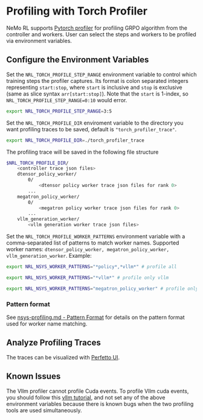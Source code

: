 # Profiling with Torch Profiler

NeMo RL supports [Pytorch profiler](https://docs.pytorch.org/tutorials/recipes/recipes/profiler_recipe.html) for profiling GRPO algorithm from the controller and workers. User can select the steps and workers to be profiled via environment variables.

## Configure the Environment Variables

Set the `NRL_TORCH_PROFILE_STEP_RANGE` environment variable to control which training steps the profiler captures. Its
format is colon separated integers representing `start:stop`, where `start` is inclusive and `stop` is exclusive
(same as slice syntax `arr[start:stop]`). Note that the `start` is 1-index, so `NRL_TORCH_PROFILE_STEP_RANGE=0:10` would error.

```bash
export NRL_TORCH_PROFILE_STEP_RANGE=3:5
```

Set the `NRL_TORCH_PROFILE_DIR` enviroment variable to the directory you want profiling traces to be saved, default is `"torch_profiler_trace"`. 

```bash
export NRL_TORCH_PROFILE_DIR=./torch_profiler_trace
```

The profiling trace will be saved in the following file structure

```bash
$NRL_TORCH_PROFILE_DIR/
    <controller trace json files>
    dtensor_policy_worker/
        0/
            <dtensor policy worker trace json files for rank 0>
        ...
    megatron_policy_worker/
        0/
            <megatron policy worker trace json files for rank 0>
        ...
    vllm_generation_worker/
        <vllm generation worker trace json files>
```

Set the `NRL_TORCH_PROFILE_WORKER_PATTERNS` environment variable with a comma-separated list of patterns to match worker names. Supported worker names: `dtensor_policy_worker, megatron_policy_worker, vllm_generation_worker`. Example:

```bash
export NRL_NSYS_WORKER_PATTERNS="*policy*,*vllm*" # profile all

export NRL_NSYS_WORKER_PATTERNS="*vllm*" # profile only vllm

export NRL_NSYS_WORKER_PATTERNS="megatron_policy_worker" # profile only megatron policy worker. Nothing is profiled if you are using dtensor as policy.

```

### Pattern format
See [nsys-profiling.md - Pattern Format](./nsys-profiling.md#pattern-format) for details on the pattern format used for worker name matching.

## Analyze Profiling Traces
The traces can be visualized with [Perfetto UI](https://ui.perfetto.dev/).

## Known Issues
The Vllm profiler cannot profile Cuda events. To profile Vllm cuda events, you should follow this [vllm tutorial](https://docs.vllm.ai/en/v0.8.0/contributing/profiling/profiling_index.html), and not set any of the above environment variables because there is known bugs when the two profiling tools are used simultaneously. 
